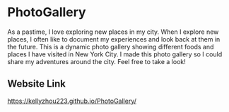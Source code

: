# PhotoGallery
As a pastime, I love exploring new places in my city. When I explore new places, I often like to document my experiences and look back at them in the future.
This is a dynamic photo gallery showing different foods and places I have visited in New York City. I made this photo gallery so I could share my adventures around the city. Feel free to take a look!

## Website Link
https://kellyzhou223.github.io/PhotoGallery/
